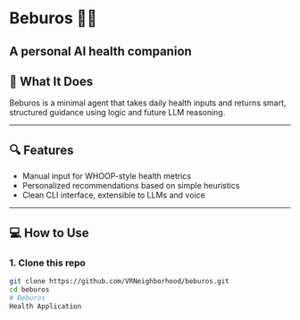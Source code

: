 # Beburos 🧠💪  
A personal AI health companion
---

## 🧠 What It Does  
Beburos is a minimal agent that takes daily health inputs and returns smart, structured guidance using logic and future LLM reasoning.

---

## 🔍 Features
- Manual input for WHOOP-style health metrics  
- Personalized recommendations based on simple heuristics  
- Clean CLI interface, extensible to LLMs and voice  

---

## 💻 How to Use

### 1. Clone this repo
```bash
git clone https://github.com/VRNeighborhood/beburos.git
cd beburos
# Beburos
Health Application 
